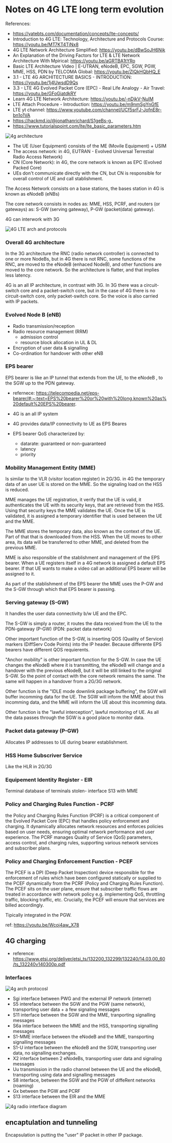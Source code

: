 # Notes on 4G LTE long term evolution

References: 
 - https://yatebts.com/documentation/concepts/lte-concepts/
 - Introduction to 4G LTE: Technology, Architecture and Protocols Course: https://youtu.be/MT7KT4TjNx8
 - 4G LTE Network Architecture Simplified: https://youtu.be/dBwSoJH6Njk
 - An Explanation of the Driving Factors for LTE & LTE Network Architecture With Mpirical: https://youtu.be/aGRTBA1tYRo
 - Basic LTE Architecture Video | E-UTRAN, eNodeB, EPC, SGW, PGW, MME, HSS, PDN by TELCOMA Global: https://youtu.be/ZlQkHQbHQ_E
 - 3.1 - LTE 4G ARCHITECTURE BASICS - INTRODUCTION: https://youtu.be/1j4UwsdD9Qs
 - 3.3 - LTE 4G Evolved Packet Core (EPC) - Real Life Analogy - Air Travel: https://youtu.be/GFoGiatdkRY
 - Learn 4G LTE Network Architecture: https://youtu.be/-nDjkV-NulM
 - LTE Attach Procedure - Introduction: https://youtu.be/m9nmSgYnGfE
 - LTE yt channel: https://www.youtube.com/channel/UCf5srFJ-JofnE8r-bn1o1VA
 - https://hackmd.io/@jonathanrichard/S1geBs-g_
 - https://www.tutorialspoint.com/lte/lte_basic_parameters.htm


![4g architecture](https://github.com/sergiocollado/potpourri/blob/master/Notes_on_protocols/Images_mobile_communication/4G_LTE_arch.PNG)


  - The UE (User Equipment) consists of the ME (Movile Equipment) + USIM 
  - The access network: in 4G,  EUTRAN - Evolved Universal Terrestial Radio Access Network)
  - CN (Core Network): in 4G, the core network is known as EPC (Evolved Packed Core)
  - UEs don't communicate directly with the CN, but CN is responsible for overall control of UE and call stablishment. 
 
The Access Network consists on a base stations, the bases station in 4G is known as eNodeB (eNBs) 

The core network consists in nodes as: MME, HSS, PCRF,  and routers (or gateways) as: S-GW (serving gateway), P-GW (packet(data) gateway). 

4G can interwork with 3G



![4G LTE arch and protocols](https://github.com/sergiocollado/potpourri/blob/master/Notes_on_protocols/Images_mobile_communication/LTE_arch_and_protocols.PNG)



### Overall 4G architecture

In the 3G architecture the RNC (radio network controller) is connected to one or more NodeBs, but in 4G there is not RNC, some  functions of the RNC, are moved
to the eNodeB (enhaced NodeB), and other functions are moved to the core network. So the architecture is flatter, and that implies less latency. 

4G is an all IP architecture, in contrast with 3G. In 3G there was a circuit-switch core and a packet-switch core, but in the case of 4G there is no circuit-switch core, 
only packet-switch core. So the voice is also carried with IP packets. 


### Evolved Node B (eNB)

 - Radio transmission/reception
 - Radio resource management (RRM)
    -  admission control
    -  resource block allocation in UL & DL
 - Encryption of user data & signalling
 - Co-ordination for handover with other eNB


### EPS bearer

EPS bearer is like an IP tunnel that extends from the UE, to the eNodeB , to the SGW up to the PDN gateway. 

 - refernece: https://telecompedia.net/eps-bearer/#:~:text=EPS%20bearer%20or%20with%20long,known%20as%20default%20EPS%20bearer.

 - 4G is an all IP system
 - 4G provides data/IP connectivity to UE as EPS Beares
 - EPS bearer QoS characterized by:
     - datarate: guaranteed or non-guaranteed
     - latency
     - priority


### Mobility Management Entity (MME)

Is similar to the VLR (visitor location register) in 2G/3G. in 4G the temporary data of an user UE is stored on the MME. So 
the signaling load on the HSS is reduced. 

MME manages the UE registration, it verify that the UE is valid, it authenticates the UE with its security keys, that
are retrieved from the HSS. Using that security keys the MME validates the UE. Once the UE is validated, it is assigned
a temporary identifier that is used between the UE and the MME. 

The MME stores the temporary data, also known as the context of the UE. Part of that that is downloaded from the HSS. 
When the UE moves to other area, its data will be transferred to other MME, and deleted from the previous MME. 

MME is also responsible of the stablishment and management of the EPS bearer. When a UE registers itself in a 4G network
is assigned a default EPS bearer. If that UE wants to make a video call an additional EPS bearer will be assigned to it. 

As part of the stablishment of the EPS bearer the MME uses the P-GW and the S-GW through which that EPS bearer is passing. 


### Serving gateway (S-GW)

It handles the user data connectivity b/w UE and the EPC. 

The S-GW is simply a router, it routes the data received from the UE to the PDN-gateway (P-GW) (PDN: packet data network)

Other important function of the S-GW, is inserting QOS (Quality of Service) markers (DiffServ Code Points) into the IP header. 
Because differente EPS bearers have different QOS requierents. 

"Anchor mobility" is other important function for the S-GW. In case the UE changes the eNodeB where it is transmitting, the 
eNodeB will change and a handover with the previous eNodeB, but it will be still linked to the original S-GW. So the point
of contact with the core network remains the same. The same will happen in a handover from a 2G/3G network. 

Other function is the "IDLE mode downlink package buffering", the SGW will buffer incomming data for the UE. The SGW
will inform the MME about this incomming data, and the MME will inform the UE about this incomming data. 

Other function is the "lawful interception", lawful monitoring of UE. As all the data passes through the SGW is a good place
to monitor data. 

### Packet data gateway (P-GW)

Allocates IP addresses to UE during bearer establishment.

### HSS Home Subscriver Service
 Like the HLR in 2G/3G

### Equipement Identity Register - EIR
 Terminal database of terminals stolen- interface S13 with MME

### Policy and Charging Rules Function - PCRF

the Policy and Charging Rules Function (PCRF) is a critical component of the Evolved Packet Core (EPC) that handles policy enforcement and charging. It dynamically allocates network resources and enforces policies based on user needs, ensuring optimal network performance and user experience. The PCRF manages Quality of Service (QoS) parameters, access control, and charging rules, supporting various network services and subscriber plans. 

### Policy and Charging Enforcement Function - PCEF

The PCEF is a DPI (Deep Packet Inspection) device responsible for the enforcement of rules which have been configured statically or supplied to the PCEF dynamically from the PCRF (Policy and Charging Rules Function). The PCEF sits on the user plane, ensure that subscriber traffic flows are treated in accordance with network policy e.g. implementing QoS, throttling traffic, blocking traffic, etc. Crucially, the PCEF will ensure that services are billed accordingly.

Tipically integrated in the PGW.

ref: https://youtu.be/Wcoj4aw_X78

## 4G charging

 - reference: https://www.etsi.org/deliver/etsi_ts/132200_132299/132240/14.03.00_60/ts_132240v140300p.pdf


### Interfaces

![4g arch protocosl](https://github.com/sergiocollado/potpourri/blob/master/Notes_on_protocols/Images_mobile_communication/4g_arch_interfaces.PNG)

- Sgi interface between PWG and the external IP network (internet)
- S5 intereface between the SGW and the PGW (same network), transporting user data + a few signaling messages
- S11 interface between the SGW and the MME, tranporting signalling messages
- S6a interface between the MME and the HSS, transporting signalling messages
- S1-MME interface between the eNodeB and the MME, transporting signalling messages
- S1-U interface between the eNodeB and the SGW, transporting user data, no signalling exchanges.
- X2 interface between 2 eNodeBs, transporting user data and signaling messages
- Uu transmission in the radio channel between the UE and the eNodeB, transporting using data and signalling messages
- S8 interface, between the SGW and the PGW of diffeRent networks (roaming)
- Gx between the PGW and PCRF
- S13 interface between the EIR and the MME


![4g radio interface diagram](https://github.com/sergiocollado/potpourri/blob/master/Notes_on_protocols/Images_mobile_communication/4G_radio_interface_diagram.PNG)


## encaptulation and tunneling

Encapsulation is putting the "user" IP packet in other IP package.


